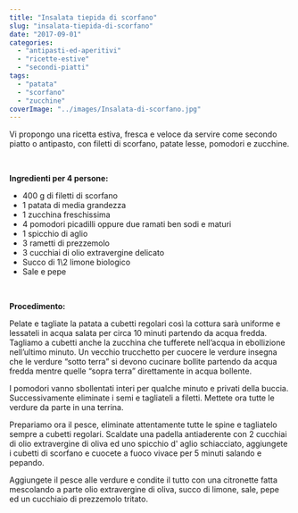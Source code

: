 ```yaml
---
title: "Insalata tiepida di scorfano"
slug: "insalata-tiepida-di-scorfano"
date: "2017-09-01"
categories: 
  - "antipasti-ed-aperitivi"
  - "ricette-estive"
  - "secondi-piatti"
tags: 
  - "patata"
  - "scorfano"
  - "zucchine"
coverImage: "../images/Insalata-di-scorfano.jpg"
---
```


Vi propongo una ricetta estiva, fresca e veloce da servire come secondo piatto o antipasto, con filetti di scorfano, patate lesse, pomodori e zucchine.

 

**Ingredienti per 4 persone:**

- 400 g di filetti di scorfano
- 1 patata di media grandezza
- 1 zucchina freschissima
- 4 pomodori picadilli oppure due ramati ben sodi e maturi
- 1 spicchio di aglio
- 3 rametti di prezzemolo
- 3 cucchiai di olio extravergine delicato
- Succo di 1\2 limone biologico
- Sale e pepe

 

**Procedimento:**

Pelate e tagliate la patata a cubetti regolari così la cottura sarà uniforme e lessateli in acqua salata per circa 10 minuti partendo da acqua fredda. Tagliamo a cubetti anche la zucchina che tufferete nell’acqua in ebollizione nell’ultimo minuto. Un vecchio trucchetto per cuocere le verdure insegna che le verdure “sotto terra” si devono cucinare bollite partendo da acqua fredda mentre quelle “sopra terra” direttamente in acqua bollente.

I pomodori vanno sbollentati interi per qualche minuto e privati della buccia. Successivamente eliminate i semi e tagliateli a filetti. Mettete ora tutte le verdure da parte in una terrina.

Prepariamo ora il pesce, eliminate attentamente tutte le spine e tagliatelo sempre a cubetti regolari. Scaldate una padella antiaderente con 2 cucchiai di olio extravergine di oliva ed uno spicchio d' aglio schiacciato, aggiungete i cubetti di scorfano e cuocete a fuoco vivace per 5 minuti salando e pepando.

Aggiungete il pesce alle verdure e condite il tutto con una citronette fatta mescolando a parte olio extravergine di oliva, succo di limone, sale, pepe ed un cucchiaio di prezzemolo tritato.

